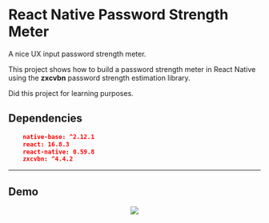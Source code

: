 # React Native Password Strength Meter

A nice UX input password strength meter.

This project shows how to build a password strength meter in React Native using the **zxcvbn** password strength estimation library.

Did this project for learning purposes.

## Dependencies

```json
    native-base: ^2.12.1
    react: 16.8.3
    react-native: 0.59.8
    zxcvbn: ^4.4.2
```

<hr>

## Demo
<p align="center">
  <img src="https://github.com/devrdias/react-native-password-strengh-meter/demo/demo.gif">
</p>
